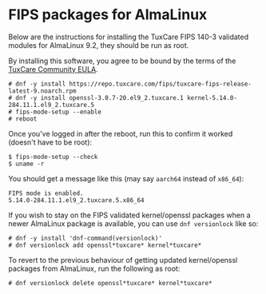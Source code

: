 # FIPS packages for AlmaLinux

Below are the instructions for installing the TuxCare FIPS 140-3 validated modules for AlmaLinux 9.2, they should be run as root.

By installing this software, you agree to be bound by the terms of the [TuxCare Community EULA](https://tuxcare.com/wp-content/uploads/2023/09/COMMUNITY-EULA.txt).

```
# dnf -y install https://repo.tuxcare.com/fips/tuxcare-fips-release-latest-9.noarch.rpm
# dnf -y install openssl-3.0.7-20.el9_2.tuxcare.1 kernel-5.14.0-284.11.1.el9_2.tuxcare.5
# fips-mode-setup --enable
# reboot
```

Once you've logged in after the reboot, run this to confirm it worked (doesn't have to be root):

```
$ fips-mode-setup --check
$ uname -r
```

You should get a message like this (may say `aarch64` instead of `x86_64`):

```
FIPS mode is enabled.
5.14.0-284.11.1.el9_2.tuxcare.5.x86_64
```

If you wish to stay on the FIPS validated kernel/openssl packages when a newer AlmaLinux package is available, you can use `dnf versionlock` like so:

```
# dnf -y install 'dnf-command(versionlock)'
# dnf versionlock add openssl*tuxcare* kernel*tuxcare*
```

To revert to the previous behaviour of getting updated kernel/openssl packages from AlmaLinux, run the following as root:

```
# dnf versionlock delete openssl*tuxcare* kernel*tuxcare*
```
